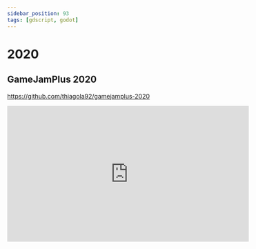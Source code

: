 ```yaml
---
sidebar_position: 93
tags: [gdscript, godot]
---
```


# 2020

## GameJamPlus 2020

https://github.com/thiagola92/gamejamplus-2020  

<iframe width="560" height="315" src="https://www.youtube.com/embed/8w3aPCezFyk" title="YouTube video player" frameborder="0" allow="accelerometer; autoplay; clipboard-write; encrypted-media; gyroscope; picture-in-picture; web-share" allowfullscreen></iframe>  